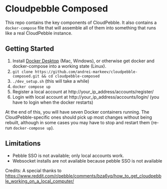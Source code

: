 Cloudpebble Composed
====================

This repo contains the key components of CloudPebble. It also contains a `docker-compose` file
that will assemble all of them into something that runs like a real CloudPebble instance.

Getting Started
---------------

1. Install [Docker Desktop](https://www.docker.com/products/docker-desktop/) (Mac, Windows),
   or otherwise get docker and docker-compose into a working state (Linux).
2. `git clone https://github.com/andrei-markeev/cloudpebble-composed.git && cd cloudpebble-composed`
3. `./dev_setup.sh` (this will take a while)
4. `docker compose up`
5. Register a local account at http://your_ip_address/accounts/register/
6. Login with local account at http://your_ip_address/accounts/login/ (you have to login when the docker restarts)

At the end of this, you will have seven Docker containers running. The CloudPebble-specific ones
should pick up most changes without being rebuilt, although in some cases you may have to stop and
restart them (re-run `docker-compose up`).

Limitations
-----------

- Pebble SSO is not available; only local accounts work.
- Websocket installs are not available because pebble SSO is not available

Credits:
A special thanks to https://www.reddit.com/r/pebble/comments/bza6yq/how_to_get_cloudpebble_working_on_a_local_computer/
